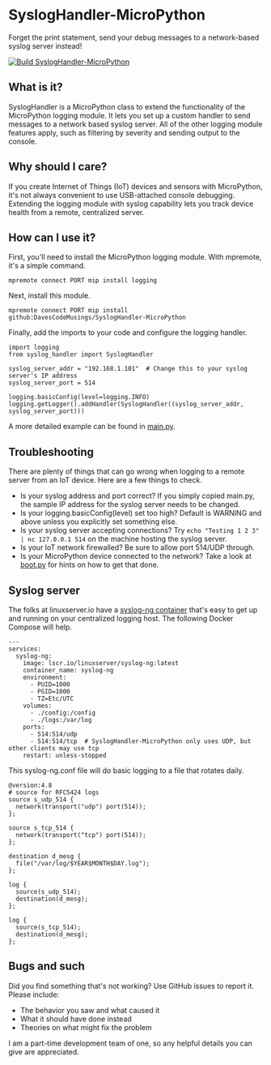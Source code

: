 # SyslogHandler-MicroPython
Forget the print statement, send your debug messages to a network-based syslog server instead!

[![Build SyslogHandler-MicroPython](https://github.com/DavesCodeMusings/SyslogHandler-MicroPython/actions/workflows/build.yml/badge.svg?branch=main)](https://github.com/DavesCodeMusings/SyslogHandler-MicroPython/actions/workflows/build.yml)

## What is it?
SyslogHandler is a MicroPython class to extend the functionality of the MicroPython logging module. It lets you set up a custom handler to send messages to a network based syslog server. All of the other logging module features apply, such as filtering by severity and sending output to the console.

## Why should I care?
If you create Internet of Things (IoT) devices and sensors with MicroPython, it's not always convenient to use USB-attached console debugging. Extending the logging module with syslog capability lets you track device health from a remote, centralized server.

## How can I use it?
First, you'll need to install the MicroPython logging module. With mpremote, it's a simple command.

```
mpremote connect PORT mip install logging
```

Next, install this module.

```
mpremote connect PORT mip install github:DavesCodeMusings/SyslogHandler-MicroPython
```

Finally, add the imports to your code and configure the logging handler.

```
import logging
from syslog_handler import SyslogHandler

syslog_server_addr = "192.168.1.101"  # Change this to your syslog server's IP address
syslog_server_port = 514

logging.basicConfig(level=logging.INFO)
logging.getLogger().addHandler(SyslogHandler((syslog_server_addr, syslog_server_port)))
```

A more detailed example can be found in [main.py](src/main.py).

## Troubleshooting
There are plenty of things that can go wrong when logging to a remote server from an IoT device. Here are a few things to check.

* Is your syslog address and port correct? If you simply copied main.py, the sample IP address for the syslog server needs to be changed.
* Is your logging.basicConfig(level) set too high? Default is WARNING and above unless you explicitly set something else.
* Is your syslog server accepting connections? Try `echo "Testing 1 2 3" | nc 127.0.0.1 514` on the machine hosting the syslog server.
* Is your IoT network firewalled? Be sure to allow port 514/UDP through.
* Is your MicroPython device connected to the network? Take a look at [boot.py](src/boot.py) for hints on how to get that done.

## Syslog server
The folks at linuxserver.io have a [syslog-ng container](https://docs.linuxserver.io/images/docker-syslog-ng/) that's easy to get up and running on your centralized logging host. The following Docker Compose will help.

```
---
services:
  syslog-ng:
    image: lscr.io/linuxserver/syslog-ng:latest
    container_name: syslog-ng
    environment:
      - PUID=1000
      - PGID=1000
      - TZ=Etc/UTC
    volumes:
      - ./config:/config
      - ./logs:/var/log
    ports:
      - 514:514/udp
      - 514:514/tcp  # SyslogHandler-MicroPython only uses UDP, but other clients may use tcp
    restart: unless-stopped
```

This syslog-ng.conf file will do basic logging to a file that rotates daily.

```
@version:4.8
# source for RFC5424 logs
source s_udp_514 {
  network(transport("udp") port(514));
};

source s_tcp_514 {
  network(transport("tcp") port(514));
};

destination d_mesg {
  file("/var/log/$YEAR$MONTH$DAY.log");
};

log {
  source(s_udp_514);
  destination(d_mesg);
};

log {
  source(s_tcp_514);
  destination(d_mesg);
};
```

## Bugs and such
Did you find something that's not working? Use GitHub issues to report it. Please include:

* The behavior you saw and what caused it
* What it should have done instead
* Theories on what might fix the problem

I am a part-time development team of one, so any helpful details you can give are appreciated.
